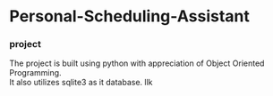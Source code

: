 # Personal-Scheduling-Assistant
### project 

The project is built using python with appreciation of Object Oriented Programming.<br />
It also utilizes sqlite3 as it database.
llk
